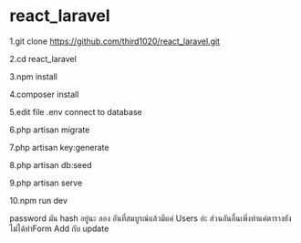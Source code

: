 # react_laravel

1.git clone https://github.com/third1020/react_laravel.git

2.cd react_laravel

3.npm install

4.composer install

5.edit file  .env connect to database

6.php artisan migrate

7.php artisan key:generate

8.php artisan db:seed

9.php artisan serve

10.npm run dev

password มัน hash อยู่นะ ลอง   อันที่สมบูรณ์แล้วมีแค่ Users อ่ะ  ส่วนอันอื่นเพิ่งทำแค่ตารางยังไม่ได้ทำForm Add กับ update




